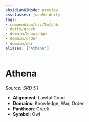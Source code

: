 ```yaml
---
obsidianUIMode: preview
cssclasses: json5e-deity
tags:
- compendium/src/5e/phb
- deity/greek
- domain/knowledge
- domain/order
- domain/war
aliases: ["Athena"]
---
```

# Athena
*Source: SRD 5.1* 

- **Alignment**: Lawful Good
- **Domains**: Knowledge, War, Order
- **Pantheon**: Greek
- **Symbol**: Owl